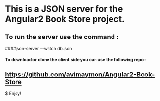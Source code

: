 # This is a JSON server for the Angular2 Book Store project.

## To run the server use the command :

####json-server --watch db.json

#### To download or clone the client side you can use the following repo : 

## https://github.com/avimaymon/Angular2-Book-Store

$ Enjoy!
